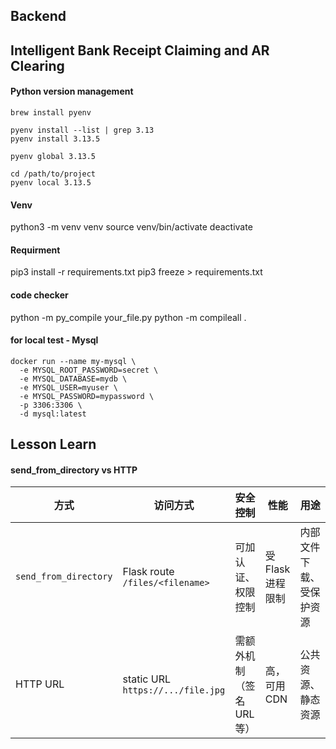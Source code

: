 
## Backend


## Intelligent Bank Receipt Claiming and AR Clearing

#### Python version management
```
brew install pyenv

pyenv install --list | grep 3.13
pyenv install 3.13.5

pyenv global 3.13.5

cd /path/to/project
pyenv local 3.13.5
```


#### Venv
python3 -m venv venv
source venv/bin/activate
deactivate

#### Requirment
pip3 install -r requirements.txt
pip3 freeze > requirements.txt


#### code checker
python -m py_compile your_file.py
python -m compileall .


#### for local test - Mysql
```
docker run --name my-mysql \
  -e MYSQL_ROOT_PASSWORD=secret \
  -e MYSQL_DATABASE=mydb \
  -e MYSQL_USER=myuser \
  -e MYSQL_PASSWORD=mypassword \
  -p 3306:3306 \
  -d mysql:latest
```



## Lesson Learn
#### send_from_directory vs HTTP 
| 方式                    | 访问方式                           | 安全控制            | 性能           | 用途           |
| --------------------- | ------------------------------ | --------------- | ------------ | ------------ |
| `send_from_directory` | Flask route `/files/<filename>`   | 可加认证、权限控制       | 受 Flask 进程限制 | 内部文件下载、受保护资源 |
| HTTP URL              | static URL `https://.../file.jpg` | 需额外机制（签名 URL 等） | 高，可用 CDN     | 公共资源、静态资源    |
